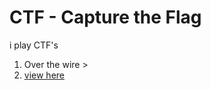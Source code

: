 # CTF - Capture the Flag
i play CTF's

1. Over the wire > <li> <a href=https://github.com/Aravindhyox/CTF/blob/main/Over-the-wire/Bandit.md>view here</a> </li>


